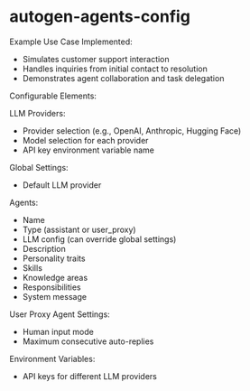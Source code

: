 # autogen-agents-config

Example Use Case Implemented:
- Simulates customer support interaction
- Handles inquiries from initial contact to resolution
- Demonstrates agent collaboration and task delegation

Configurable Elements:

LLM Providers:
- Provider selection (e.g., OpenAI, Anthropic, Hugging Face)
- Model selection for each provider
- API key environment variable name

Global Settings:
- Default LLM provider

Agents:
- Name
- Type (assistant or user_proxy)
- LLM config (can override global settings)
- Description
- Personality traits
- Skills
- Knowledge areas
- Responsibilities
- System message

User Proxy Agent Settings:
- Human input mode
- Maximum consecutive auto-replies

Environment Variables:
- API keys for different LLM providers
